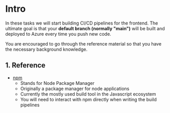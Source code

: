 # Intro

In these tasks we will start building CI/CD pipelines for the frontend. The ultimate goal is that your **default branch (normally "main")** will be built and deployed to Azure every time you push new code.

You are encouraged to go through the reference material so that you have the necessary background knowledge.

## 1. Reference

* [npm](<./../../../../reference/cicd/npm/1 - npm.md>)
    * Stands for Node Package Manager
    * Originally a package manager for node applications
    * Currently the mostly used build tool in the Javascript ecosystem
    * You will need to interact with npm directly when writing the build pipelines